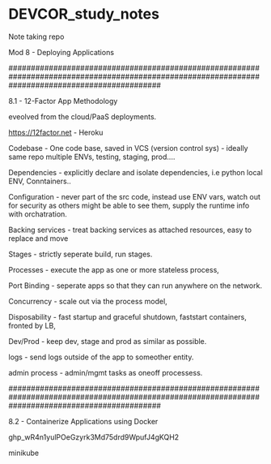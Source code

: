# DEVCOR_study_notes
Note taking repo




Mod 8 - Deploying Applications

##################################################################################################################################################

8.1 - 12-Factor App Methodology

eveolved from the cloud/PaaS deployments.

https://12factor.net - Heroku

Codebase - One code base, saved in VCS (version control sys) - ideally same repo
multiple ENVs, testing, staging, prod....

Dependencies - explicitly declare and isolate dependencies, i.e python local ENV, Conntainers..


Configuration - never part of the src code, instead use ENV vars, watch out for security as others might be able to see them,  supply the runtime info with orchatration.

Backing services - treat backing services as attached resources, easy to replace and move

Stages -  strictly seperate build, run stages.


Processes - execute the app as one or more stateless process, 


Port Binding - seperate apps so that they can run anywhere on the network.


Concurrency - scale out via the process model, 


Disposability - fast startup and graceful shutdown, faststart containers, fronted by LB, 


Dev/Prod - keep dev, stage and prod as similar as possible.


logs - send logs outside of the app to someother entity. 


admin process - admin/mgmt tasks as oneoff processess.


##################################################################################################################################################

8.2 - Containerize Applications using Docker


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




minikube 
